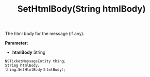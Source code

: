 ﻿---
uid: crmscript_ref_NSTicketMessageEntity_SetHtmlBody
title: SetHtmlBody(String htmlBody)
intellisense: NSTicketMessageEntity.SetHtmlBody
keywords: NSTicketMessageEntity, GetHtmlBody
so.topic: reference
---

The html body for the message (if any).

**Parameter:** 
 - **htmlBody** String

```crmscript
NSTicketMessageEntity thing;
String htmlBody;
thing.SetHtmlBody(htmlBody);
```

